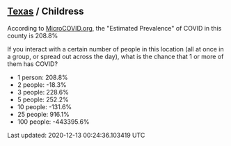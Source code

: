 
## [Texas](/united-states/texas) / Childress

According to [MicroCOVID.org](http://microcovid.org),
the "Estimated Prevalence" of COVID in this county is 208.8%

If you interact with a certain number of people in this location
(all at once in a group, or spread out across the day), what is the chance that
1 or more of them has COVID?

- 1 person: 208.8%
- 2 people: -18.3%
- 3 people: 228.6%
- 5 people: 252.2%
- 10 people: -131.6%
- 25 people: 916.1%
- 100 people: -443395.6%

Last updated: 2020-12-13 00:24:36.103419 UTC
